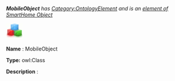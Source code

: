 ___MobileObject__ 
 has
 [Category:OntologyElement](../../Category/OntologyElement "Category:OntologyElement") 
 and is an
 [element of](../../Property/ElementOf "Property:ElementOf") 
[SmartHome Object](../../Submissions/SmartHome_Object "Submissions:SmartHome Object")_




  





[![Class](../public/images/thumb/2/27/Class.gif/45px-Class.gif)](../../Image/Class.gif "Class")


__Name__ 
 : MobileObject
 



__Type:__ 
 owl:Class
 



__Description__ 
 :